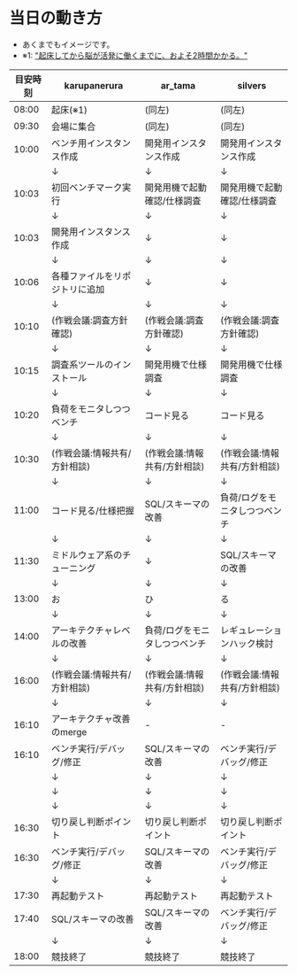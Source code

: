# 当日の動き方

* あくまでもイメージです。
* ※1: ["起床してから脳が活発に働くまでに、およそ2時間かかる。"](http://ultramagnetic.blog33.fc2.com/blog-entry-193.html)

目安時刻 | karupanerura                   |  ar_tama                      | silvers
-------- | ------------------------------ | ----------------------------- |--------------------------
   08:00 | 起床(※1)                      | (同左)                        | (同左)
   09:30 | 会場に集合                     | (同左)                        | (同左)
   10:00 | ベンチ用インスタンス作成       | 開発用インスタンス作成        | 開発用インスタンス作成
         | ↓                             | ↓                            | ↓
   10:03 | 初回ベンチマーク実行           | 開発用機で起動確認/仕様調査   | 開発用機で起動確認/仕様調査
         | ↓                             | ↓                            | ↓
   10:03 | 開発用インスタンス作成         | ↓                            | ↓
         | ↓                             | ↓                            | ↓
   10:06 | 各種ファイルをリポジトリに追加 | ↓                            | ↓
         | ↓                             | ↓                            | ↓
   10:10 | (作戦会議:調査方針確認)        | (作戦会議:調査方針確認)       | (作戦会議:調査方針確認)
         | ↓                             | ↓                            | ↓
   10:15 | 調査系ツールのインストール     | 開発用機で仕様調査            | 開発用機で仕様調査
         | ↓                             | ↓                            | ↓
   10:20 | 負荷をモニタしつつベンチ       | コード見る                    | コード見る
         | ↓                             | ↓                            | ↓
   10:30 | (作戦会議:情報共有/方針相談)   | (作戦会議:情報共有/方針相談)  | (作戦会議:情報共有/方針相談)
         | ↓                             | ↓                            | ↓
   11:00 | コード見る/仕様把握            | SQL/スキーマの改善            | 負荷/ログをモニタしつつベンチ
         | ↓                             | ↓                            | ↓
   11:30 | ミドルウェア系のチューニング   | ↓                            | SQL/スキーマの改善
         | ↓                             | ↓                            | ↓
   13:00 | お                             | ひ                            | る
         | ↓                             | ↓                            | ↓
   14:00 | アーキテクチャレベルの改善     | 負荷/ログをモニタしつつベンチ | レギュレーションハック検討
         | ↓                             | ↓                            | ↓
   16:00 | (作戦会議:情報共有/方針相談)   | (作戦会議:情報共有/方針相談)  | (作戦会議:情報共有/方針相談)
         | ↓                             | ↓                            | ↓
   16:10 | アーキテクチャ改善のmerge      | -                             | -
   16:10 | ベンチ実行/デバッグ/修正       | SQL/スキーマの改善            | ベンチ実行/デバッグ/修正
         | ↓                             | ↓                            | ↓
         | ↓                             | ↓                            | ↓
         | ↓                             | ↓                            | ↓
   16:30 | 切り戻し判断ポイント           | 切り戻し判断ポイント          | 切り戻し判断ポイント
   16:30 | ベンチ実行/デバッグ/修正       | SQL/スキーマの改善            | ベンチ実行/デバッグ/修正
         | ↓                             | ↓                            | ↓
   17:30 | 再起動テスト                   | 再起動テスト                  | 再起動テスト
   17:40 | SQL/スキーマの改善             | SQL/スキーマの改善            | ベンチ実行/デバッグ/修正
         | ↓                             | ↓                            | ↓
   18:00 | 競技終了                       | 競技終了                      | 競技終了
